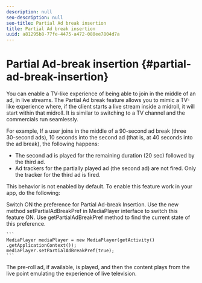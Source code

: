 ```yaml
---
description: null
seo-description: null
seo-title: Partial Ad break insertion
title: Partial Ad break insertion
uuid: a81295b8-77fe-4475-a472-080ee7804d7a
---
```


# Partial Ad-break insertion {#partial-ad-break-insertion}

You can enable a TV-like experience of being able to join in the middle of an ad, in live streams. The Partial Ad break feature allows you to mimic a TV-like experience where, if the client starts a live stream inside a midroll, it will start within that midroll. It is similar to switching to a TV channel and the commercials run seamlessly.

For example, If a user joins in the middle of a 90-second ad break (three 30-second ads), 10 seconds into the second ad (that is, at 40 seconds into the ad break), the following happens:

* The second ad is played for the remaining duration (20 sec) followed by the third ad. 
* Ad trackers for the partially played ad (the second ad) are not fired. Only the tracker for the third ad is fired.

This behavior is not enabled by default. To enable this feature work in your app, do the following:

Switch ON the preference for Partial Ad-break Insertion. Use the new method setPartialAdBreakPref in MediaPlayer interface to switch this feature ON. Use getPartialAdBreakPref method to find the current state of this preference.

    ```
    MediaPlayer mediaPlayer = new MediaPlayer(getActivity() .getApplicationContext()); 
    mediaPlayer.setPartialAdBreakPref(true);
    ```

The pre-roll ad, if available, is played, and then the content plays from the live point emulating the experience of live television.
